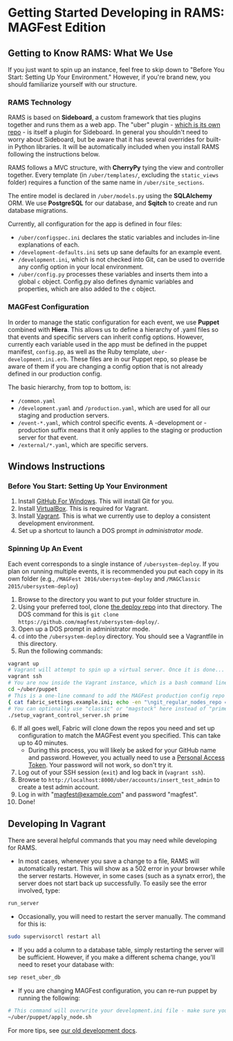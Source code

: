 # Getting Started Developing in RAMS: MAGFest Edition
## Getting to Know RAMS: What We Use
 If you just want to spin up an instance, feel free to skip down to "Before You Start: Setting Up Your Environment." However, if you're brand new, you should familiarize yourself with our structure.
 
### RAMS Technology
 
 RAMS is based on **Sideboard**, a custom framework that ties plugins together and runs them as a web app. The "uber" plugin - [which is its own repo](https://github.com/magfest/ubersystem) - is itself a plugin for Sideboard. In general you shouldn't need to worry about Sideboard, but be aware that it has several overrides for built-in Python libraries. It will be automatically included when you install RAMS following the instructions below.
 
 RAMS follows a MVC structure, with **CherryPy** tying the view and controller together. Every template (in `/uber/templates/`, excluding the `static_views` folder) requires a function of the same name in `/uber/site_sections`.
 
 The entire model is declared in `/uber/models.py` using the **SQLAlchemy** ORM. We use **PostgreSQL** for our database, and **Sqitch** to create and run database migrations.
 
 Currently, all configuration for the app is defined in four files: 
 * `/uber/configspec.ini` declares the static variables and includes in-line explanations of each.
 * `/development-defaults.ini` sets up sane defaults for an example event. 
 * `/development.ini`, which is not checked into Git, can be used to override any config option in your local environment. 
 * `/uber/config.py` processes these variables and inserts them into a global `c` object. Config.py also defines dynamic variables and properties, which are also added to the `c` object.
 
### MAGFest Configuration

 In order to manage the static configuration for each event, we use **Puppet** combined with **Hiera**. This allows us to define a hierarchy of .yaml files so that events and specific servers can inherit config options. However, currently each variable used in the app must be defined in the puppet manifest, `config.pp`, as well as the Ruby template, `uber-development.ini.erb`. These files are in our Puppet repo, so please be aware of them if you are changing a config option that is not already defined in our production config.
 
 The basic hierarchy, from top to bottom, is:
 * `/common.yaml`
 * `/development.yaml` and `/production.yaml`, which are used for all our staging and production servers.
 * `/event-*.yaml`, which control specific events. A -development or -production suffix means that it only applies to the staging or production server for that event.
 * `/external/*.yaml`, which are specific servers.

## Windows Instructions
### Before You Start: Setting Up Your Environment
 1. Install [GitHub For Windows](https://windows.github.com/). This will install Git for you.
 2. Install [VirtualBox](https://www.virtualbox.org/wiki/Downloads). This is required for Vagrant.
 3. Install [Vagrant](http://www.vagrantup.com/downloads.html). This is what we currently use to deploy a consistent development environment.
 4. Set up a shortcut to launch a DOS prompt *in administrator mode.*

### Spinning Up An Event
Each event corresponds to a single instance of `/ubersystem-deploy`. If you plan on running multiple events, it is recommended you put each copy in its own folder (e.g., `/MAGFest 2016/ubersystem-deploy` and `/MAGClassic 2015/ubersystem-deploy`) 

 1. Browse to the directory you want to put your folder structure in.
 2. Using your preferred tool, clone [the deploy repo](https://github.com/magfest/ubersystem-deploy/) into that directory. The DOS command for this is `git clone https://github.com/magfest/ubersystem-deploy/`.
 3. Open up a DOS prompt in administrator mode.
 4. `cd` into the `/ubersystem-deploy` directory. You should see a Vagrantfile in this directory.
 5. Run the following commands:
```bash
vagrant up
# Vagrant will attempt to spin up a virtual server. Once it is done...
vagrant ssh
# You are now inside the Vagrant instance, which is a bash command line
cd ~/uber/puppet
# This is a one-line command to add the MAGFest production config repo to Fabric, which will pull configuration from our production config repo
{ cat fabric_settings.example.ini; echo -en "\ngit_regular_nodes_repo = 'https://github.com/magfest/production-config'";  } > fabric_settings.ini
# You can optionally use "classic" or "magstock" here instead of "prime"
./setup_vagrant_control_server.sh prime
```
 6. If all goes well, Fabric will clone down the repos you need and set up configuration to match the MAGFest event you specified. This can take up to 40 minutes.
    * During this process, you will likely be asked for your GitHub name and password. However, you actually need to use a [Personal Access Token](https://help.github.com/articles/creating-an-access-token-for-command-line-use/). Your password will not work, so don't try it. 
 7. Log out of your SSH session (`exit`) and log back in (`vagrant ssh`).
 8. Browse to `http://localhost:8000/uber/accounts/insert_test_admin` to create a test admin account.
 9. Log in with "magfest@example.com" and password "magfest".
 10. Done!

## Developing In Vagrant
There are several helpful commands that you may need while developing for RAMS.

  * In most cases, whenever you save a change to a file, RAMS will automatically restart. This will show as a 502 error in your browser while the server restarts. However, in some cases (such as a synatx error), the server does not start back up successfully. To easily see the error involved, type:
```bash
run_server
```
  * Occasionally, you will need to restart the server manually. The command for this is:
```bash
sudo supervisorctl restart all
```
  * If you add a column to a database table, simply restarting the server will be sufficient. However, if you make a different schema change, you'll need to reset your database with:
```bash
sep reset_uber_db
```
  * If you are changing MAGFest configuration, you can re-run puppet by running the following:
```bash
# This command will overwrite your development.ini file - make sure you've saved any config options you need, such as Stripe keys
~/uber/puppet/apply_node.sh
```

For more tips, see [our old development docs](https://github.com/magfest/ubersystem-deploy/blob/master/DEVELOPING.md).
